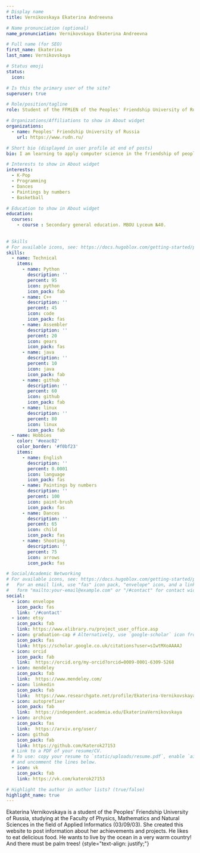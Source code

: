 ```yaml
---
# Display name
title: Vernikovskaya Ekaterina Andreevna

# Name pronunciation (optional)
name_pronunciation: Vernikovskaya Ekaterina Andreevna

# Full name (for SEO)
first_name: Ekaterina
last_name: Vernikovskaya

# Status emoji
status:
  icon:

# Is this the primary user of the site?
superuser: true

# Role/position/tagline
role: Student of the FFMiEN of the Peoples' Friendship University of Russia

# Organizations/Affiliations to show in About widget
organizations:
  - name: Peoples' Friendship University of Russia
    url: https://www.rudn.ru/

# Short bio (displayed in user profile at end of posts)
bio: I am learning to apply computer science in the friendship of peoples.

# Interests to show in About widget
interests:
  - K-Pop
  - Programming
  - Dances
  - Paintings by numbers
  - Basketball

# Education to show in About widget
education:
  courses:
    - course : Secondary general education. MBOU Lyceum №40.
    
    
# Skills
# For available icons, see: https://docs.hugoblox.com/getting-started/page-builder/#icons
skills:
  - name: Technical
    items:
      - name: Python
        description: ''
        percent: 95
        icon: python
        icon_pack: fab
      - name: C++
        description: ''
        percent: 45
        icon: code
        icon_pack: fas
      - name: Assembler
        description: ''
        percent: 20
        icon: gears
        icon_pack: fas
      - name: java
        description: ''
        percent: 10
        icon: java
        icon_pack: fab
      - name: github
        description: ''
        percent: 60
        icon: github
        icon_pack: fab
      - name: linux
        description: ''
        percent: 80
        icon: linux
        icon_pack: fab
  - name: Hobbies
    color: '#eeac02'
    color_border: '#f0bf23'
    items:
      - name: English
        description: ''
        percent: 0.0001
        icon: language
        icon_pack: fas
      - name: Paintings by numbers
        description: ''
        percent: 100
        icon: paint-brush
        icon_pack: fas
      - name: Dances
        description: ''
        percent: 65
        icon: child
        icon_pack: fas
      - name: Shooting
        description: ''
        percent: 75
        icon: arrows
        icon_pack: fas

# Social/Academic Networking
# For available icons, see: https://docs.hugoblox.com/getting-started/page-builder/#icons
#   For an email link, use "fas" icon pack, "envelope" icon, and a link in the
#   form "mailto:your-email@example.com" or "/#contact" for contact widget.
social:
  - icon: envelope
    icon_pack: fas
    link: '/#contact'
  - icon: etsy
    icon_pack: fab
    link: https://www.elibrary.ru/project_user_office.asp
  - icon: graduation-cap # Alternatively, use `google-scholar` icon from `ai` icon pack
    icon_pack: fas
    link: https://scholar.google.co.uk/citations?user=sIwtMXoAAAAJ
  - icon: orcid
    icon_pack: fab
    link:  https://orcid.org/my-orcid?orcid=0009-0001-6309-5268
  - icon: mendeley
    icon_pack: fab
    link:  https://www.mendeley.com/
  - icon: linkedin
    icon_pack: fab
    link:  https://www.researchgate.net/profile/Ekaterina-Vernikovskaya
  - icon: autoprefixer
    icon_pack: fab
    link:  https://independent.academia.edu/EkaterinaVernikovskaya
  - icon: archive
    icon_pack: fas
    link:  https://arxiv.org/user/
  - icon: github
    icon_pack: fab
    link: https://github.com/Katerok27153
  # Link to a PDF of your resume/CV.
  # To use: copy your resume to `static/uploads/resume.pdf`, enable `ai` icons in `params.yaml`,
  # and uncomment the lines below.
  - icon: vk
    icon_pack: fab
    link: https://vk.com/katerok27153

# Highlight the author in author lists? (true/false)
highlight_name: true
---
```


Ekaterina Vernikovskaya is a student of the Peoples' Friendship University of Russia, studying at the Faculty of Physics, Mathematics and Natural Sciences in the field of Applied Informatics (03/09/03). She created this website to post information about her achievements and projects. He likes to eat delicious food. He wants to live by the ocean in a very warm country! And there must be palm trees!
{style="text-align: justify;"}
